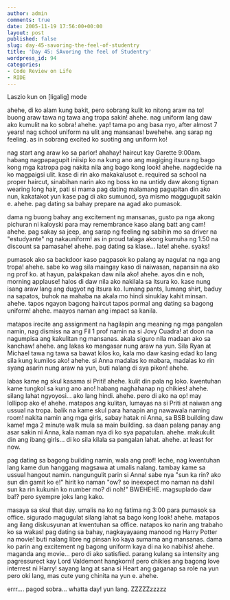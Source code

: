 ```yaml
---
author: admin
comments: true
date: 2005-11-19 17:56:00+00:00
layout: post
published: false
slug: day-45-savoring-the-feel-of-studentry
title: 'Day 45: SAvoring the feel of Studentry'
wordpress_id: 94
categories:
- Code Review on Life
- RIDE
---
```


Laszio kun on [ligalig] mode

ahehe, di ko alam kung bakit, pero sobrang kulit ko nitong araw na to! buong araw tawa ng tawa ang tropa sakin! ahehe. nag uniform lang daw ako kumulit na ko sobra! ahehe. yap! tama po ang basa nyo, after almost 7 years! nag school uniform na ulit ang mansanas! bwehehe. ang sarap ng feeling. as in sobrang excited ko suoting ang uniform ko! 

nag start ang araw ko sa parlor! ahahay! haircut kay Garette 9:00am. habang nagpapagupit iniisip ko na kung ano ang magiging itsura ng bago kong mga katropa pag nakita nila ang bago kong look! ahehe. nagdecide na ko magpaigsi ulit. kase di rin ako makakalusot e. required sa school na proper haircut, sinabihan narin ako ng boss ko na untidy daw akong tignan wearing long hair, pati si mama pag dating malamang pagupitan din ako nun, kakatakot yun kase pag di ako sumunod, sya mismo maggugupit sakin e. ahehe. pag dating sa bahay prepare na agad ako pumasok.

dama ng buong bahay ang excitement ng mansanas, gusto pa nga akong pichuran ni kaloyski para may remembrance kaso alang batt ang cam! ahehe. pag sakay sa jeep, ang sarap ng feeling ng sabihin mo sa driver na "estudyante" ng nakauniform! as in proud talaga akong kumuha ng 1.50 na discount sa pamasahe! ahehe. pag dating sa klase... late! ahehe. syaks!

pumasok ako sa backdoor kaso pagpasok ko palang ay nagulat na nga ang tropa! ahehe. sabe ko wag sila maingay kaso di naiwasan, napansin na ako ng prof ko. at hayun, palakpakan daw nila ako! ahehe. ayos din e noh, morning applause! halos di daw nila ako nakilala sa itsura ko. kase nung isang araw lang ang dugyot ng itsura ko. lumang pants, lumang shirt, baduy na sapatos, buhok na mahaba na akala mo hindi sinuklay kahit minsan. ahehe. tapos ngayon bagong haircut tapos pormal ang dating sa bagong uniform! ahehe. maayos naman ang impact sa kanila.

matapos irecite ang assignment na hagilapin ang meaning ng mga pangalan namin, nag dismiss na ang Fil 1 prof namin na si Jovy Cuadra! at doon na nagumpisa ang kakulitan ng mansanas. akala siguro nila madaan ako sa kanchaw! ahehe. ang lakas ko mangasar nung araw na yun. Sila Ryan at Michael tawa ng tawa sa bawat kilos ko, kala mo daw kasing edad ko lang sila kung kumilos ako! ahehe. si Anna madalas ko mabara, madalas ko rin syang asarin nung araw na yun, buti nalang di sya pikon! ahehe.

labas kame ng skul kasama si Priti! ahehe. kulit din pala ng loko. kwentuhan kame tungkol sa kung ano ano! habang naghahanap ng chikies! ahehe. silang lahat ngyoyosi... ako lang hindi. ahehe. pero di ako na op! may lollipop ako e! ahehe. matapos ang kulitan, lumayas na si Priti at naiwan ang ussual na tropa. balik na kame skul para hanapin ang nawawala naming room! nakita namin ang mga girls, sabay hatak ni Anna, sa BSB building daw kame! mga 2 minute walk mula sa main building. sa daan palang panay ang asar sakin ni Anna, kala naman nya di ko sya papatulan. ahehe. makukulit din ang ibang girls... di ko sila kilala sa pangalan lahat. ahehe. at least for now.

pag dating sa bagong building namin, wala ang prof! leche, nag kwentuhan lang kame dun hanggang magsawa at umalis nalang. tambay kame sa ussual hangout namin. nangungulit parin si Anna! sabe nya "sun ka rin? ako sun din gamit ko e!" hirit ko naman "ow? so ineexpect mo naman na dahil sun ka rin kukunin ko number mo? di noh!" BWEHEHE. magsuplado daw ba!? pero syempre joks lang kako.

masaya sa skul that day. umalis na ko ng fatima ng 3:00 para pumasok sa office. sigurado magugulat silang lahat sa bago kong look! ahehe. matapos ang ilang diskusyunan at kwentuhan sa office. natapos ko narin ang trabaho ko sa wakas! pag dating sa bahay, nagkayayaang manood ng Harry Potter na movie! buti nalang libre ng pinsan ko kaya sumama ang mansanas. dama ko parin ang excitement ng bagong uniform kaya di na ko nabihis! ahehe. maganda ang movie... pero di ako satisfied. parang kulang sa intensity ang pagressurect kay Lord Valdemont hangkorni! pero chikies ang bagong love interrest ni Harry! sayang lang at sana si Heart ang gaganap sa role na yun pero oki lang, mas cute yung chinita na yun e. ahehe.

errr.... pagod sobra... whatta day! yun lang. ZZZZZzzzzz
